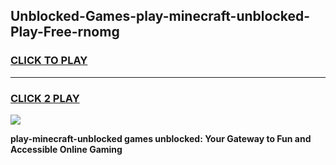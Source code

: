 
## Unblocked-Games-play-minecraft-unblocked-Play-Free-rnomg
<h3>
<a href="https://premium76.site?title=play-minecraft-unblocked&ref=20M">CLICK TO PLAY</a></h3>
<hr>

<h3>
<a href="https://premium76.site?title=play-minecraft-unblocked&ref=20M">CLICK 2 PLAY</a>
  
</h3>

<a href="https://premium76.site?title=play-minecraft-unblocked&ref=19M"><img src="https://clearcache.store/games.png"></a>


**play-minecraft-unblocked games unblocked: Your Gateway to Fun and Accessible Online Gaming**
